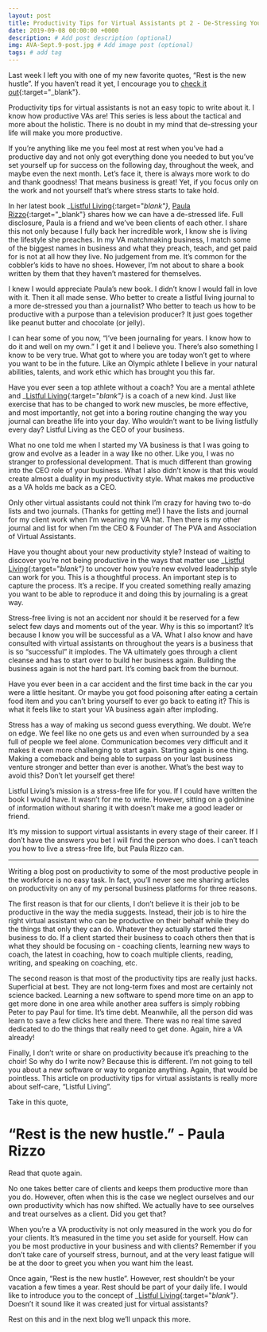 ```yaml
---
layout: post
title: Productivity Tips for Virtual Assistants pt 2 - De-Stressing Your Life
date: 2019-09-08 00:00:00 +0000
description: # Add post description (optional)
img: AVA-Sept.9-post.jpg # Add image post (optional)
tags: # add tag
---
```


Last week I left you with one of my new favorite quotes, “Rest is the new hustle”. If you haven’t read it yet, I encourage you to [check it out](https://associationofvas.com/blog/productivity-tips-for-virtual-assistants-pt-1){:target="_blank"}.

Productivity tips for virtual assistants is not an easy topic to write about it. I know how productive VAs are! This series is less about the tactical and more about the holistic. There is no doubt in my mind that de-stressing your life will make you more productive.

If you’re anything like me you feel most at rest when you’ve had a productive day and not only got everything done you needed to but you’ve set yourself up for success on the following day, throughout the week, and maybe even the next month. Let’s face it, there is always more work to do and thank goodness! That means business is great! Yet, if you focus only on the work and not yourself that’s where stress starts to take hold.

In her latest book _[Listful Living](https://www.amazon.com/Listful-Living-List-Making-Journey-Stressed/dp/164250047X){:target="_blank"}_, [Paula Rizzo](https://paularizzo.com/){:target="_blank"} shares how we can have a de-stressed life. Full disclosure, Paula is a friend and we’ve been clients of each other. I share this not only because I fully back her incredible work, I know she is living the lifestyle she preaches. In my VA matchmaking business, I match some of the biggest names in business and what they preach, teach, and get paid for is not at all how they live. No judgement from me. It’s common for the cobbler’s kids to have no shoes. However, I’m not about to share a book written by them that they haven’t mastered for themselves.

I knew I would appreciate Paula’s new book. I didn’t know I would fall in love with it. Then it all made sense. Who better to create a listful living journal to a more de-stressed you than a journalist? Who better to teach us how to be productive with a purpose than a television producer? It just goes together like peanut butter and chocolate (or jelly).

I can hear some of you now, “I’ve been journaling for years. I know how to do it and well on my own.” I get it and I believe you. There’s also something I know to be very true. What got to where you are today won’t get to where you want to be in the future. Like an Olympic athlete I believe in your natural abilities, talents, and work ethic which has brought you this far.

Have you ever seen a top athlete without a coach? You are a mental athlete and _[Listful Living](https://www.amazon.com/Listful-Living-List-Making-Journey-Stressed/dp/164250047X){:target="_blank"}_ is a coach of a new kind. Just like exercise that has to be changed to work new muscles, be more effective, and most importantly, not get into a boring routine changing the way you journal can breathe life into your day. Who wouldn’t want to be living listfully every day? Listful Living as the CEO of your business.

What no one told me when I started my VA business is that I was going to grow and evolve as a leader in a way like no other. Like you, I was no stranger to professional development. That is much different than growing into the CEO role of your business. What I also didn’t know is that this would create almost a duality in my productivity style. What makes me productive as a VA holds me back as a CEO.

Only other virtual assistants could not think I’m crazy for having two to-do lists and two journals. (Thanks for getting me!) I have the lists and journal for my client work when I’m wearing my VA hat. Then there is my other journal and list for when I’m the CEO & Founder of The PVA and Association of Virtual Assistants.

Have you thought about your new productivity style? Instead of waiting to discover you’re not being productive in the ways that matter use _[Listful Living](https://www.amazon.com/Listful-Living-List-Making-Journey-Stressed/dp/164250047X){:target="_blank"}_ to uncover how you’re new evolved leadership style can work for you. This is a thoughtful process. An important step is to capture the process. It’s a recipe. If you created something really amazing you want to be able to reproduce it and doing this by journaling is a great way.

Stress-free living is not an accident nor should it be reserved for a few select few days and moments out of the year. Why is this so important? It’s because I know you will be successful as a VA. What I also know and have consulted with virtual assistants on throughout the years is a business that is so “successful” it implodes. The VA ultimately goes through a client cleanse and has to start over to build her business again. Building the business again is not the hard part. It’s coming back from the burnout.

Have you ever been in a car accident and the first time back in the car you were a little hesitant. Or maybe you got food poisoning after eating a certain food item and you can’t bring yourself to ever go back to eating it? This is what it feels like to start your VA business again after imploding.

Stress has a way of making us second guess everything. We doubt. We’re on edge. We feel like no one gets us and even when surrounded by a sea full of people we feel alone. Communication becomes very difficult and it makes it even more challenging to start again. Starting again is one thing. Making a comeback and being able to surpass on your last business venture stronger and better than ever is another. What’s the best way to avoid this? Don’t let yourself get there!

Listful Living’s mission is a stress-free life for you. If I could have written the book I would have. It wasn’t for me to write. However, sitting on a goldmine of information without sharing it with doesn’t make me a good leader or friend.

It’s my mission to support virtual assistants in every stage of their career. If I don’t have the answers you bet I will find the person who does. I can’t teach you how to live a stress-free life, but Paula Rizzo can.  

---

Writing a blog post on productivity to some of the most productive people in the workforce is no easy task. In fact, you’ll never see me sharing articles on productivity on any of my personal business platforms for three reasons.

The first reason is that for our clients, I don’t believe it is their job to be productive in the way the media suggests. Instead, their job is to hire the right virtual assistant who can be productive on their behalf while they do the things that only they can do. Whatever they actually started their business to do. If a client started their business to coach others then that is what they should be focusing on - coaching clients, learning new ways to coach, the latest in coaching, how to coach multiple clients, reading, writing, and speaking on coaching, etc.

The second reason is that most of the productivity tips are really just hacks. Superficial at best. They are not long-term fixes and most are certainly not science backed. Learning a new software to spend more time on an app to get more done in one area while another area suffers is simply robbing Peter to pay Paul for time. It’s time debt. Meanwhile, all the person did was learn to save a few clicks here and there. There was no real time saved dedicated to do the things that really need to get done. Again, hire a VA already!

Finally, I don’t write or share on productivity because it’s preaching to the choir! So why do I write now? Because this is different. I’m not going to tell you about a new software or way to organize anything. Again, that would be pointless. This article on productivity tips for virtual assistants is really more about self-care, “Listful Living”.

Take in this quote,

# __“Rest is the new hustle.” - Paula Rizzo__

Read that quote again.

No one takes better care of clients and keeps them productive more than you do. However, often when this is the case we neglect ourselves and our own productivity which has now shifted. We actually have to see ourselves and treat ourselves as a client. Did you get that?

When you’re a VA productivity is not only measured in the work you do for your clients. It’s measured in the time you set aside for yourself. How can you be most productive in your business and with clients? Remember if you don’t take care of yourself stress, burnout, and at the very least fatigue will be at the door to greet you when you want him the least.

Once again, “Rest is the new hustle”. However, rest shouldn’t be your vacation a few times a year. Rest should be part of your daily life. I would like to introduce you to the concept of _[Listful Living](https://www.amazon.com/Listful-Living-List-Making-Journey-Stressed/dp/164250047X){:target="_blank"}_. Doesn’t it sound like it was created just for virtual assistants?

Rest on this and in the next blog we’ll unpack this more.
